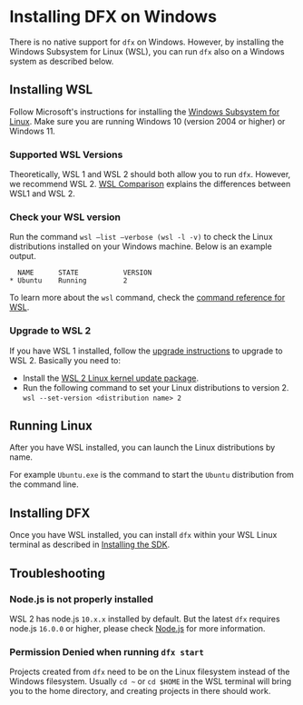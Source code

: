 # Installing DFX on Windows

There is no native support for `dfx` on Windows. However, by installing the Windows Subsystem for Linux (WSL), you can run `dfx` also on a Windows system as described below.

## Installing WSL

Follow Microsoft's instructions for installing the [Windows Subsystem for Linux](https://docs.microsoft.com/en-us/windows/wsl/install). Make sure you are running Windows 10 (version 2004 or higher) or Windows 11.

### Supported WSL Versions

Theoretically, WSL 1 and WSL 2 should both allow you to run `dfx`. However, we recommend WSL 2. [WSL Comparison](https://docs.microsoft.com/en-us/windows/wsl/compare-versions) explains the differences between WSL1 and WSL 2.

### Check your WSL version

Run the command `wsl –list –verbose (wsl -l -v)` to check the Linux distributions installed on your Windows machine. Below is an example output.

```
  NAME      STATE           VERSION
* Ubuntu    Running         2
```

To learn more about the `wsl` command, check the [command reference for WSL](https://docs.microsoft.com/en-us/windows/wsl/basic-commands).


### Upgrade to WSL 2

If you have WSL 1 installed, follow the [upgrade instructions](https://docs.microsoft.com/en-us/windows/wsl/install#upgrade-version-from-wsl-1-to-wsl-2) to upgrade to WSL 2. Basically you need to: 
* Install the [WSL 2 Linux kernel update package](https://docs.microsoft.com/en-us/windows/wsl/install-manual#step-4---download-the-linux-kernel-update-package).
* Run the following command to set your Linux distributions to version 2.  
  `wsl --set-version <distribution name> 2`

## Running Linux

After you have WSL installed, you can launch the Linux distributions by name.

For example `Ubuntu.exe` is the command to start the `Ubuntu` distribution from the command line.

## Installing DFX

Once you have WSL installed, you can install `dfx` within your WSL Linux terminal as described in [Installing the SDK](../build/install-upgrade-remove).

## Troubleshooting

### Node.js is not properly installed
WSL 2 has node.js `10.x.x` installed by default. But the latest `dfx` requires node.js `16.0.0` or higher, please check [Node.js](hello10mins#nodejs) for more information.

### Permission Denied when running `dfx start`
Projects created from `dfx` need to be on the Linux filesystem instead of the Windows filesystem. Usually `cd ~` or `cd $HOME` in the WSL terminal will bring you to the home directory, and creating projects in there should work.
